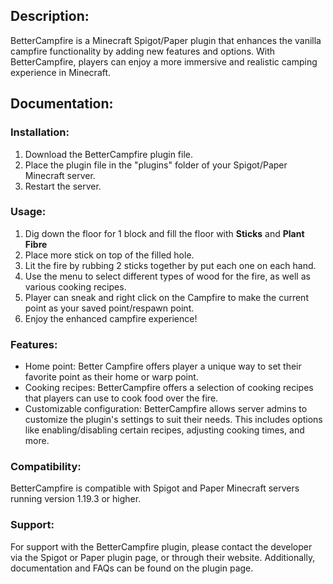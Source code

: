 ## Description:

BetterCampfire is a Minecraft Spigot/Paper plugin that enhances the vanilla campfire functionality by adding new features and options. With BetterCampfire, players can enjoy a more immersive and realistic camping experience in Minecraft.

## Documentation:

### Installation:
1. Download the BetterCampfire plugin file.
2. Place the plugin file in the "plugins" folder of your Spigot/Paper Minecraft server.
3. Restart the server.

### Usage:
1. Dig down the floor for 1 block and fill the floor with <b>Sticks</b> and <b>Plant Fibre</b> 
2. Place more stick on top of the filled hole.
3. Lit the fire by rubbing 2 sticks together by put each one on each hand.
4. Use the menu to select different types of wood for the fire, as well as various cooking recipes.
5. Player can sneak and right click on the Campfire to make the current point as your saved point/respawn point. 
6. Enjoy the enhanced campfire experience!

### Features:
- Home point: Better Campfire offers player a unique way to set their favorite point as their home or warp point.
- Cooking recipes: BetterCampfire offers a selection of cooking recipes that players can use to cook food over the fire. 
- Customizable configuration: BetterCampfire allows server admins to customize the plugin's settings to suit their needs. This includes options like enabling/disabling certain recipes, adjusting cooking times, and more.

### Compatibility:
BetterCampfire is compatible with Spigot and Paper Minecraft servers running version 1.19.3 or higher.

### Support:
For support with the BetterCampfire plugin, please contact the developer via the Spigot or Paper plugin page, or through their website. Additionally, documentation and FAQs can be found on the plugin page.
